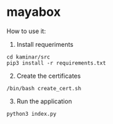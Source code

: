 # mayabox
How to use it:  
1. Install requeriments
```
cd kaminar/src
pip3 install -r requirements.txt
```
2. Create the certificates  
```
/bin/bash create_cert.sh
```
3. Run the application  
```
python3 index.py
```